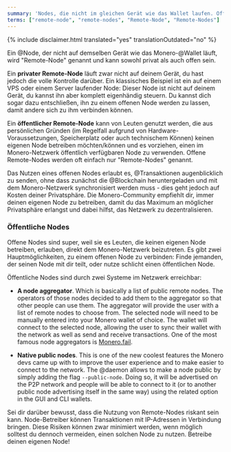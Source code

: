 ```yaml
---
summary: 'Nodes, die nicht im gleichen Gerät wie das Wallet laufen. Offene Remote-Nodes erlauben die direkte Nutzung des Monero-Netzwerks'
terms: ["remote-node", "remote-nodes", "Remote-Node", "Remote-Nodes"]
---
```


{% include disclaimer.html translated="yes" translationOutdated="no" %}

Ein @Node, der nicht auf demselben Gerät wie das Monero-@Wallet läuft, wird
"Remote-Node" genannt und kann sowohl privat als auch offen sein.

Ein **privater Remote-Node** läuft zwar nicht auf deinem Gerät, du hast
jedoch die volle Kontrolle darüber. Ein klassisches Beispiel ist ein auf
einem VPS oder einem Server laufender Node: Dieser Node ist nicht auf deinem
Gerät, du kannst ihn aber komplett eigenhändig steuern. Du kannst dich sogar
dazu entschließen, ihn zu einem offenen Node werden zu lassen, damit andere
sich zu ihm verbinden können.

Ein **öffentlicher Remote-Node** kann von Leuten genutzt werden, die aus
persönlichen Gründen (im Regelfall aufgrund von Hardware-Voraussetzungen,
Speicherplatz oder auch technischem Können) keinen eigenen Node betreiben
möchten/können und es vorziehen, einen im Monero-Netzwerk öffentlich
verfügbaren Node zu verwenden. Offene Remote-Nodes werden oft einfach nur
"Remote-Nodes" genannt.

Das Nutzen eines offenen Nodes erlaubt es, @Transaktionen augenblicklich zu
senden, ohne dass zunächst die @Blockchain heruntergeladen und mit dem
Monero-Netzwerk synchronisiert werden muss - dies geht jedoch auf Kosten
deiner Privatsphäre. Die Monero-Community empfiehlt dir, immer deinen
eigenen Node zu betreiben, damit du das Maximum an möglicher Privatsphäre
erlangst und dabei hilfst, das Netzwerk zu dezentralisieren.

### Öffentliche Nodes

Offene Nodes sind super, weil sie es Leuten, die keinen eigenen Node
betreiben, erlauben, direkt dem Monero-Netzwerk beizutreten. Es gibt zwei
Hauptmöglichkeiten, zu einem offenen Node zu verbinden: Finde jemanden, der
seinen Node mit dir teilt, oder nutze schlicht einen öffentlichen Node.

Öffentliche Nodes sind durch zwei Systeme im Netzwerk erreichbar:

- **A node aggregator**. Which is basically a list of public remote
  nodes. The operators of those nodes decided to add them to the aggregator
  so that other people can use them. The aggregator will provide the user
  with a list of remote nodes to choose from. The selected node will need to
  be manually entered into your Monero wallet of choice. The wallet will
  connect to the selected node, allowing the user to sync their wallet with
  the network as well as send and receive transactions. One of the most
  famous node aggregators is [Monero.fail](https://monero.fail/).

- **Native public nodes**. This is one of the new coolest features the
  Monero devs came up with to improve the user experience and to make easier
  to connect to the network. The @daemon allows to make a node public by
  simply adding the flag `--public-node`. Doing so, it will be advertised on
  the P2P network and people will be able to connect to it (or to another
  public node advertising itself in the same way) using the related option
  in the GUI and CLI wallets.

Sei dir darüber bewusst, dass die Nutzung von Remote-Nodes riskant sein
kann. Node-Betreiber können Transaktionen mit IP-Adressen in Verbindung
bringen. Diese Risiken können zwar minimiert werden, wenn möglich solltest
du dennoch vermeiden, einen solchen Node zu nutzen. Betreibe deinen eigenen
Node!

